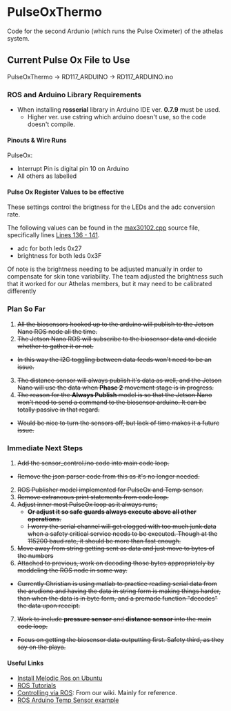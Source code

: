 # PulseOxThermo
Code for the second Ardunio (which runs the Pulse Oximeter) of the athelas system. 

## Current Pulse Ox File to Use
PulseOxThermo -> RD117_ARDUINO -> RD117_ARDUINO.ino

### ROS and Arduino Library Requirements
- When installing **rosserial** library in Arduino IDE ver. **0.7.9** must be used.
	- Higher ver. use cstring which arduino doesn't use, so the code doesn't compile.

#### Pinouts & Wire Runs
PulseOx:
- Interrupt Pin is digital pin 10 on Arduino
- All others as labelled

#### Pulse Ox Register Values to be effective

These settings control the brigtness for the LEDs and the adc conversion rate. 

The following values can be found in the [max30102.cpp](RD117_ARDUINO/max30102.cpp) source file, specifically lines [Lines 136 - 141](https://github.com/athelas-NEU/PulseOxThermo/blob/918f1fb7174216ff736ba9c4da13137edc1819e9/RD117_ARDUINO/max30102.cpp#L136-L141).

- adc for both leds 0x27
- brightness for both leds 0x3F 

Of note is the brightness needing to be adjusted manually in order to compensate for skin tone variability. The team adjusted the brightness such that it worked for our Athelas members, but it may need to be calibrated differently

### Plan So Far
1. ~~All the biosensors hooked up to the arduino will publish to the Jetson Nano ROS node all the time.~~
2. ~~The Jetson Nano ROS will subscribe to the biosensor data and decide whether to gather it or not.~~
  - ~~In this way the I2C toggling between data feeds won't need to be an issue.~~
3. ~~The distance sensor will always publish it's data as well, and the Jetson Nano will use the data when **Phase 2** movement stage is in progress.~~
4. ~~The reason for the **Always Publish** model is so that the Jetson Nano won't need to send a command to the biosensor arduino. It can be totally passive in that regard.~~
  - ~~Would be nice to turn the sensors off, but lack of time makes it a future issue.~~
  
### Immediate Next Steps
1. ~~Add the sensor_control.ino code into main code loop.~~
  - ~~Remove the json parser code from this as it's no longer needed.~~
2. ~~ROS Publisher model implemented for PulseOx and Temp sensor.~~
2. ~~Remove extraneous print statements from code loop.~~
3. ~~Adjust inner most PulseOx loop as it always runs,~~
    - ~~**Or adjust it so safe guards always execute above all other operations.**~~
    - ~~I worry the serial channel will get clogged with too much junk data when a safety critical service needs to be executed. Though at the 115200 baud rate, it should be more than fast enough.~~
5. ~~Move away from string getting sent as data and just move to bytes of the numbers~~
6. ~~Attached to previous, work on decoding those bytes appropriately by moddeling the ROS node in some way.~~
  - ~~Currently Christian is using matlab to practice reading serial data from the arudiono and having the data in string form is making things harder, than when the data is in byte form, and a premade function "decodes" the data upon receipt.~~
7. ~~Work to include **pressure sensor** and **distance sensor** into the main code loop.~~
  - ~~Focus on getting the biosensor data outputting first. Safety third, as they say on the playa.~~

#### Useful Links
- [Install Melodic Ros on Ubuntu](https://wiki.ros.org/melodic/Installation/Ubuntu)
- [ROS Tutorials](https://wiki.ros.org/ROS/Tutorials)
- [Controlling via ROS](https://github.com/athelas-NEU/arm-control-ros/wiki/Setup-for-Controlling-via-ROS): From our wiki. Mainly for reference. 
- [ROS Arduino Temp Sensor example](https://wiki.ros.org/rosserial_arduino/Tutorials/Measuring%20Temperature)
